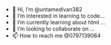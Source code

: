 - 👋 Hi, I’m @untamedivan382
- 👀 I’m interested in learning to code...
- 🌱 I’m currently learning about html ...
- 💞️ I’m looking to collaborate on ...
- 📫 How to reach me @0797139064

<!---
untamedivan382/untamedivan382 is a ✨ special ✨ repository because its `README.md` (this file) appears on your GitHub profile.
You can click the Preview link to take a look at your changes.
--->
